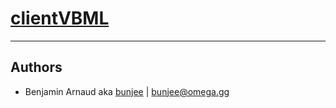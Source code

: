 # [clientVBML](http://omega.gg/clientVBML)
---

## Authors

- Benjamin Arnaud aka [bunjee](http://bunjee.me) | <bunjee@omega.gg>
